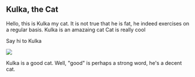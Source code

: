## Kulka, the Cat

Hello, this is Kulka my cat. It is not true that he is fat, he indeed exercises on a regular basis. 
Kulka is an amazaing cat
Cat is really cool

Say hi to Kulka 

![](kulka.jpeg)

Kulka is a good cat. Well, "good" is perhaps a strong word, he's a decent cat. 
